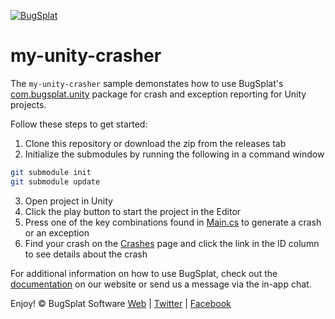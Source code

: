 [![BugSplat](https://s3.amazonaws.com/bugsplat-public/npm/header.png)](https://www.bugsplat.com)

# my-unity-crasher
The `my-unity-crasher` sample demonstates how to use BugSplat's [com.bugsplat.unity](https://github.com/BugSplat-Git/bugsplat-unity) package for crash and exception reporting for Unity projects.

Follow these steps to get started:

1. Clone this repository or download the zip from the releases tab
2. Initialize the submodules by running the following in a command window
```sh
git submodule init
git submodule update
```
3. Open project in Unity
4. Click the play button to start the project in the Editor
5. Press one of the key combinations found in [Main.cs](https://github.com/BugSplat-Git/my-unity-crasher/blob/efd4a340dd7c4ef3f1a376ca74d9ea5c20e64d9e/Assets/Main.cs#L37) to generate a crash or an exception
6. Find your crash on the [Crashes](https://app.bugsplat.com/v2/crashes?c0=appName&f0=CONTAINS&v0=my-unity-crasher&database=Fred) page and click the link in the ID column to see details about the crash

For additional information on how to use BugSplat, check out the [documentation](https://www.bugsplat.com/docs/sdk/unity/) on our website or send us a message via the in-app chat.

Enjoy!
© BugSplat Software
[Web](https://www.bugsplat.com) | [Twitter](https://twitter.com/BugSplatCo) | [Facebook](https://www.facebook.com/bugsplatsoftware/)
